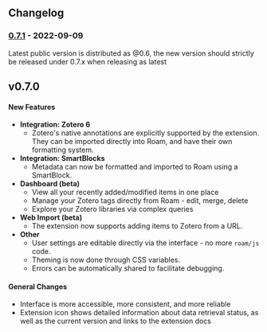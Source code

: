## Changelog

### [0.7.1](https://github.com/alixlahuec/zotero-roam/compare/0.6.100...0.7.1) -  2022-09-09 

Latest public version is distributed as @0.6, the new version should strictly be released under 0.7.x when releasing as latest

<!-- auto-changelog-above -->
## v0.7.0

#### New Features

- **Integration: Zotero 6**
   + Zotero's native annotations are explicitly supported by the extension. They can be imported directly into Roam, and have their own formatting system.
- **Integration: SmartBlocks**
   + Metadata can now be formatted and imported to Roam using a SmartBlock.
- **Dashboard (beta)**
   + View all your recently added/modified items in one place
   + Manage your Zotero tags directly from Roam - edit, merge, delete
   + Explore your Zotero libraries via complex queries
- **Web Import (beta)**
   + The extension now supports adding items to Zotero from a URL.
- **Other**
   + User settings are editable directly via the interface - no more `roam/js` code.
   + Theming is now done through CSS variables.
   + Errors can be automatically shared to facilitate debugging.

#### General Changes

- Interface is more accessible, more consistent, and more reliable
- Extension icon shows detailed information about data retrieval status, as well as the current version and links to the extension docs